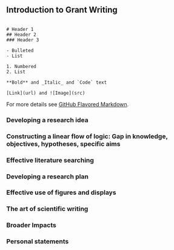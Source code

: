 ## Introduction to Grant Writing




```

# Header 1
## Header 2
### Header 3

- Bulleted
- List

1. Numbered
2. List

**Bold** and _Italic_ and `Code` text

[Link](url) and ![Image](src)
```

For more details see [GitHub Flavored Markdown](https://guides.github.com/features/mastering-markdown/).

### Developing a research idea



### Constructing a linear flow of logic: Gap in knowledge, objectives, hypotheses, specific aims


### Effective literature searching


### Developing a research plan

### Effective use of figures and displays

### The art of scientific writing 

### Broader Impacts

### Personal statements 


